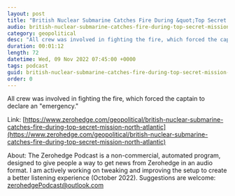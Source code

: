 ```yaml
---
layout: post
title: "British Nuclear Submarine Catches Fire During &quot;Top Secret Mission&quot; In North Atlantic"
audio: british-nuclear-submarine-catches-fire-during-top-secret-mission-north-atlantic-0
category: geopolitical
desc: "All crew was involved in fighting the fire, which forced the captain to declare an &quot;emergency.&quot; "
duration: 00:01:12
length: 72
datetime: Wed, 09 Nov 2022 07:45:00 +0000
tags: podcast
guid: british-nuclear-submarine-catches-fire-during-top-secret-mission-north-atlantic-0
order: 0
---
```

All crew was involved in fighting the fire, which forced the captain to declare an &quot;emergency.&quot; 

Link: [https://www.zerohedge.com/geopolitical/british-nuclear-submarine-catches-fire-during-top-secret-mission-north-atlantic](https://www.zerohedge.com/geopolitical/british-nuclear-submarine-catches-fire-during-top-secret-mission-north-atlantic)

About: The Zerohedge Podcast is a non-commercial, automated program, designed to give people a way to get news from Zerohedge in an audio format.  I am actively working on tweaking and improving the setup to create a better listening experience (October 2022).  Suggestions are welcome: [zerohedgePodcast@outlook.com](mailto:zerohedgePodcast@outlook.com)
